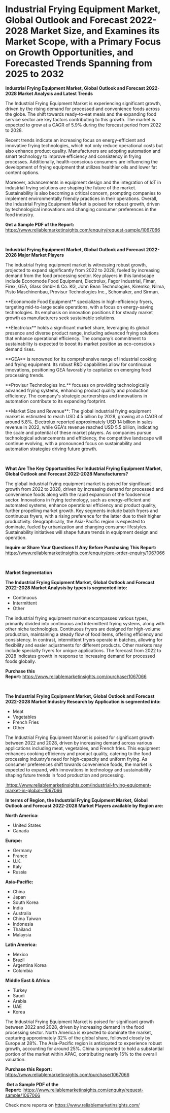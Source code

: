 <p><h1>Industrial Frying Equipment Market, Global Outlook and Forecast 2022-2028 Market Size, and Examines its Market Scope, with a Primary Focus on Growth Opportunities, and Forecasted Trends Spanning from 2025 to 2032</h1></p><p><strong>Industrial Frying Equipment Market, Global Outlook and Forecast 2022-2028 Market Analysis and Latest Trends</strong></p>
<p><p>The Industrial Frying Equipment Market is experiencing significant growth, driven by the rising demand for processed and convenience foods across the globe. The shift towards ready-to-eat meals and the expanding food service sector are key factors contributing to this growth. The market is expected to grow at a CAGR of 5.9% during the forecast period from 2022 to 2028.</p><p>Recent trends indicate an increasing focus on energy-efficient and innovative frying technologies, which not only reduce operational costs but also enhance product quality. Manufacturers are adopting automation and smart technology to improve efficiency and consistency in frying processes. Additionally, health-conscious consumers are influencing the development of frying equipment that utilizes healthier oils and lower fat content options.</p><p>Moreover, advancements in equipment design and the integration of IoT in industrial frying solutions are shaping the future of the market. Sustainability is also becoming a critical concern, prompting companies to implement environmentally friendly practices in their operations. Overall, the Industrial Frying Equipment Market is poised for robust growth, driven by technological innovations and changing consumer preferences in the food industry.</p></p>
<p><strong>Get a Sample PDF of the Report:&nbsp;</strong> <a href="https://www.reliablemarketinsights.com/enquiry/request-sample/1067066?utm_campaign=3121&utm_medium=2&utm_source=Github&utm_content=ia&utm_term=21032025&utm_id=industrial-frying-equipment-market-global-outlook-and-forecast-2022-2028">https://www.reliablemarketinsights.com/enquiry/request-sample/1067066</a></p>
<p>&nbsp;</p>
<p><strong>Industrial Frying Equipment Market, Global Outlook and Forecast 2022-2028 Major Market Players</strong></p>
<p><p>The industrial frying equipment market is witnessing robust growth, projected to expand significantly from 2022 to 2028, fueled by increasing demand from the food processing sector. Key players in this landscape include Economode Food Equipment, Electrolux, Fagor Industrial, Fimar, Firex, GEA, Glass GmbH & Co. KG, John Bean Technologies, Kiremko, Nilma, Pisto Maschinenbau, Provisur Technologies Inc., Schomaker, and Sirman.</p><p>**Economode Food Equipment** specializes in high-efficiency fryers, targeting mid-to-large scale operations, with a focus on energy-saving technologies. Its emphasis on innovation positions it for steady market growth as manufacturers seek sustainable solutions.</p><p>**Electrolux** holds a significant market share, leveraging its global presence and diverse product range, including advanced frying solutions that enhance operational efficiency. The company’s commitment to sustainability is expected to boost its market position as eco-conscious demand rises.</p><p>**GEA** is renowned for its comprehensive range of industrial cooking and frying equipment. Its robust R&D capabilities allow for continuous innovations, positioning GEA favorably to capitalize on emerging food processing trends. </p><p>**Provisur Technologies Inc.** focuses on providing technologically advanced frying systems, enhancing product quality and production efficiency. The company's strategic partnerships and innovations in automation contribute to its expanding footprint.</p><p>**Market Size and Revenue**: The global industrial frying equipment market is estimated to reach USD 4.5 billion by 2028, growing at a CAGR of around 5.8%. Electrolux reported approximately USD 14 billion in sales revenue in 2022, while GEA's revenue reached USD 5.5 billion, indicating the scale and potential of these market players. As companies pursue technological advancements and efficiency, the competitive landscape will continue evolving, with a pronounced focus on sustainability and automation strategies driving future growth.</p></p>
<p>&nbsp;</p>
<p><strong>What Are The Key Opportunities For Industrial Frying Equipment Market, Global Outlook and Forecast 2022-2028 Manufacturers?</strong></p>
<p><p>The global industrial frying equipment market is poised for significant growth from 2022 to 2028, driven by increasing demand for processed and convenience foods along with the rapid expansion of the foodservice sector. Innovations in frying technology, such as energy-efficient and automated systems, enhance operational efficiency and product quality, further propelling market growth. Key segments include batch fryers and continuous fryers, with a rising preference for the latter due to their higher productivity. Geographically, the Asia-Pacific region is expected to dominate, fueled by urbanization and changing consumer lifestyles. Sustainability initiatives will shape future trends in equipment design and operation.</p></p>
<p><strong>Inquire or Share Your Questions If Any Before Purchasing This Report:</strong> <a href="https://www.reliablemarketinsights.com/enquiry/pre-order-enquiry/1067066?utm_campaign=3121&utm_medium=2&utm_source=Github&utm_content=ia&utm_term=21032025&utm_id=industrial-frying-equipment-market-global-outlook-and-forecast-2022-2028">https://www.reliablemarketinsights.com/enquiry/pre-order-enquiry/1067066</a></p>
<p>&nbsp;</p>
<p><strong>Market Segmentation</strong></p>
<p><strong>The Industrial Frying Equipment Market, Global Outlook and Forecast 2022-2028 Market Analysis by types is segmented into:</strong></p>
<p><ul><li>Continuous</li><li>Intermittent</li><li>Other</li></ul></p>
<p><p>The industrial frying equipment market encompasses various types, primarily divided into continuous and intermittent frying systems, along with other niche technologies. Continuous fryers are designed for high-volume production, maintaining a steady flow of food items, offering efficiency and consistency. In contrast, intermittent fryers operate in batches, allowing for flexibility and easier adjustments for different products. Other markets may include specialty fryers for unique applications. The forecast from 2022 to 2028 indicates growth in response to increasing demand for processed foods globally.</p></p>
<p><strong>Purchase this Report:&nbsp;</strong><a href="https://www.reliablemarketinsights.com/purchase/1067066?utm_campaign=3121&utm_medium=2&utm_source=Github&utm_content=ia&utm_term=21032025&utm_id=industrial-frying-equipment-market-global-outlook-and-forecast-2022-2028">https://www.reliablemarketinsights.com/purchase/1067066</a></p>
<p>&nbsp;</p>
<p><strong>The Industrial Frying Equipment Market, Global Outlook and Forecast 2022-2028 Market Industry Research by Application is segmented into:</strong></p>
<p><ul><li>Meat</li><li>Vegetables</li><li>French Fries</li><li>Other</li></ul></p>
<p><p>The Industrial Frying Equipment Market is poised for significant growth between 2022 and 2028, driven by increasing demand across various applications including meat, vegetables, and French fries. This equipment enhances cooking efficiency and product quality, catering to the food processing industry’s need for high-capacity and uniform frying. As consumer preferences shift towards convenience foods, the market is expected to expand, with innovations in technology and sustainability shaping future trends in food production and processing.</p></p>
<p><a href="https://www.reliablemarketinsights.com/industrial-frying-equipment-market-in-global-r1067066?utm_campaign=3121&utm_medium=2&utm_source=Github&utm_content=ia&utm_term=21032025&utm_id=industrial-frying-equipment-market-global-outlook-and-forecast-2022-2028">&nbsp;https://www.reliablemarketinsights.com/industrial-frying-equipment-market-in-global-r1067066</a></p>
<p><strong>In terms of Region, the Industrial Frying Equipment Market, Global Outlook and Forecast 2022-2028 Market Players available by Region are:</strong></p>
<p>
    <p> <strong> North America: </strong>
        <ul>
            <li>United States</li>
            <li>Canada</li>
        </ul>
        </p> 
    <p> <strong> Europe: </strong>
        <ul>
            <li>Germany</li>
            <li>France</li>
            <li>U.K.</li>
            <li>Italy</li>
            <li>Russia</li>
        </ul>
        </p> 
    <p> <strong> Asia-Pacific: </strong>
        <ul>
            <li>China</li>
            <li>Japan</li>
            <li>South Korea</li>
            <li>India</li>
            <li>Australia</li>
            <li>China Taiwan</li>
            <li>Indonesia</li>
            <li>Thailand</li>
            <li>Malaysia</li>
        </ul>
        </p> 
    <p> <strong> Latin America: </strong>
        <ul>
            <li>Mexico</li>
            <li>Brazil</li>
            <li>Argentina Korea</li>
            <li>Colombia</li>
        </ul>
        </p> 
    <p> <strong> Middle East & Africa: </strong>
        <ul>
            <li>Turkey</li>
            <li>Saudi</li>
            <li>Arabia</li>
            <li>UAE</li>
            <li>Korea</li>
        </ul>
    </p>
    </p>
<p><p>The Industrial Frying Equipment Market is poised for significant growth between 2022 and 2028, driven by increasing demand in the food processing sector. North America is expected to dominate the market, capturing approximately 32% of the global share, followed closely by Europe at 28%. The Asia-Pacific region is anticipated to experience robust growth, accounting for around 25%. China is projected to hold a substantial portion of the market within APAC, contributing nearly 15% to the overall valuation.</p></p>
<p><strong>Purchase this Report: </strong><a href="https://www.reliablemarketinsights.com/purchase/1067066?utm_campaign=3121&utm_medium=2&utm_source=Github&utm_content=ia&utm_term=21032025&utm_id=industrial-frying-equipment-market-global-outlook-and-forecast-2022-2028">https://www.reliablemarketinsights.com/purchase/1067066</a></p>
<p>&nbsp;<strong>Get a Sample PDF of the Report:&nbsp;&nbsp;</strong><a href="https://www.reliablemarketinsights.com/enquiry/request-sample/1067066?utm_campaign=3121&utm_medium=2&utm_source=Github&utm_content=ia&utm_term=21032025&utm_id=industrial-frying-equipment-market-global-outlook-and-forecast-2022-2028">https://www.reliablemarketinsights.com/enquiry/request-sample/1067066</a></p>
<p><strong></strong></p>
<p>Check more reports on <a href="https://www.reliablemarketinsights.com/?utm_campaign=3121&utm_medium=2&utm_source=Github&utm_content=ia&utm_term=21032025&utm_id=industrial-frying-equipment-market-global-outlook-and-forecast-2022-2028">https://www.reliablemarketinsights.com/</a></p>